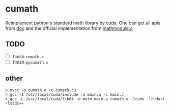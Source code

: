 # cumath

Reimplement python's standard math library by cuda. One can get all apis from [doc](https://docs.python.org/3/library/math.html) and the official implementation from [mathmodule.c](https://github.com/gaoxinge/cpython/blob/master/Modules/mathmodule.c)

## TODO

- [ ] finish `cumath.c`
- [ ] finish `pycumath.c`

## other

```
> nvcc -o cumath.o -c cumath.cu
> gcc -I /usr/local/cuda/include -o main.o -c main.c
> gcc -L /usr/local/cuda/lib64 -o main main.o cumath.o -lcuda -lcudart -lstdc++
```
